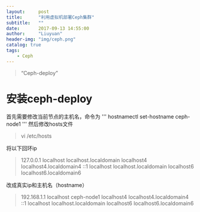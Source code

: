 ```yaml
---
layout:     post
title:      "利用虚拟机部署Ceph集群"
subtitle:   ""
date:       2017-09-13 14:55:00
author:     "Liuyuan"
header-img: "img/ceph.png"
catalog: true
tags:
    - Ceph
---
```


> “Ceph-deploy”

# 安装ceph-deploy
首先需要修改当前节点的主机名，命令为
'''
hostnamectl set-hostname ceph-node1
'''
然后修改hosts文件

> vi /etc/hosts

将以下回环ip

> 127.0.0.1   localhost localhost.localdomain localhost4 localhost4.localdomain4
> ::1         localhost localhost.localdomain localhost6 localhost6.localdomain6

改成真实ip和主机名（hostname）

> 192.168.1.1 localhost ceph-node1 localhost4 localhost4.localdomain4
> ::1         localhost localhost.localdomain localhost6 localhost6.localdomain6


